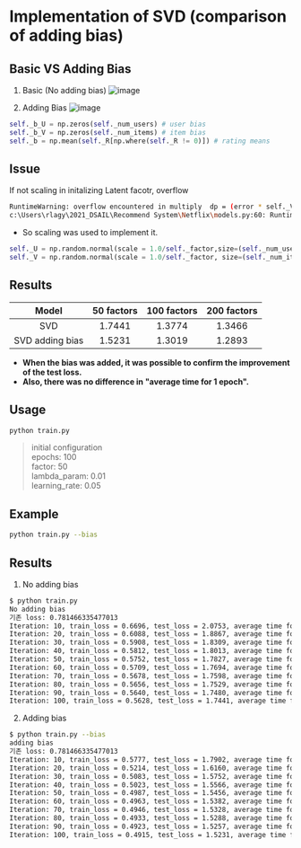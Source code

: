 # Implementation of SVD (comparison of adding bias)

## Basic VS Adding Bias

1) Basic (No adding bias)
![image](https://user-images.githubusercontent.com/28617444/126273649-2096f725-fa8e-4060-818d-e4742c7c9adc.png)

2) Adding Bias
![image](https://user-images.githubusercontent.com/28617444/126274547-a31b3d30-77da-4751-afc0-a47ae6c15625.png)

```python
self._b_U = np.zeros(self._num_users) # user bias
self._b_V = np.zeros(self._num_items) # item bias
self._b = np.mean(self._R[np.where(self._R != 0)]) # rating means
```
## Issue

If not scaling in initalizing Latent facotr, overflow 
```bash
RuntimeWarning: overflow encountered in multiply  dp = (error * self._V[i, :]) - (self._lambda_param * self._U[u, :])
c:\Users\rlagy\2021_DSAIL\Recommend System\Netflix\models.py:60: RuntimeWarning: overflow encountered in multiply  dq = (error * self._U[u, :]) - (self._lambda_param * self._V[i, :])
```

- So scaling was used to implement it.
```python
self._U = np.random.normal(scale = 1.0/self._factor,size=(self._num_users, self._factor))
self._V = np.random.normal(scale = 1.0/self._factor, size=(self._num_items, self._factor))
```

## Results

| Model | 50 factors | 100 factors | 200 factors|
| :---: | :---: |  :---: |  :---: |
| SVD | 1.7441 |  1.3774 |  1.3466 |
| SVD adding bias | 1.5231 |  1.3019 |  1.2893 |

- **When the bias was added, it was possible to confirm the improvement of the test loss.**
- **Also, there was no difference in "average time for 1 epoch".**

## Usage

```bash
python train.py
```

> initial configuration  
epochs: 100<br>
factor: 50<br>
lambda_param: 0.01<br>
learning_rate: 0.05


## Example  
```bash
python train.py --bias
```

## Results

1. No adding bias

```bash
$ python train.py   
No adding bias
기존 loss: 0.781466335477013
Iteration: 10, train_loss = 0.6696, test_loss = 2.0753, average time for 1 epoch : 1.2698
Iteration: 20, train_loss = 0.6088, test_loss = 1.8867, average time for 1 epoch : 1.2345
Iteration: 30, train_loss = 0.5908, test_loss = 1.8309, average time for 1 epoch : 1.2659
Iteration: 40, train_loss = 0.5812, test_loss = 1.8013, average time for 1 epoch : 1.2799
Iteration: 50, train_loss = 0.5752, test_loss = 1.7827, average time for 1 epoch : 1.3412
Iteration: 60, train_loss = 0.5709, test_loss = 1.7694, average time for 1 epoch : 1.2852
Iteration: 70, train_loss = 0.5678, test_loss = 1.7598, average time for 1 epoch : 1.4558
Iteration: 80, train_loss = 0.5656, test_loss = 1.7529, average time for 1 epoch : 1.3488
Iteration: 90, train_loss = 0.5640, test_loss = 1.7480, average time for 1 epoch : 1.3307
Iteration: 100, train_loss = 0.5628, test_loss = 1.7441, average time for 1 epoch : 1.3007
```
2. Adding bias
```bash
$ python train.py --bias
adding bias
기존 loss: 0.781466335477013
Iteration: 10, train_loss = 0.5777, test_loss = 1.7902, average time for 1 epoch : 1.4632
Iteration: 20, train_loss = 0.5214, test_loss = 1.6160, average time for 1 epoch : 1.4680
Iteration: 30, train_loss = 0.5083, test_loss = 1.5752, average time for 1 epoch : 1.5398
Iteration: 40, train_loss = 0.5023, test_loss = 1.5566, average time for 1 epoch : 1.5191
Iteration: 50, train_loss = 0.4987, test_loss = 1.5456, average time for 1 epoch : 1.5643
Iteration: 60, train_loss = 0.4963, test_loss = 1.5382, average time for 1 epoch : 1.4794
Iteration: 70, train_loss = 0.4946, test_loss = 1.5328, average time for 1 epoch : 1.5510
Iteration: 80, train_loss = 0.4933, test_loss = 1.5288, average time for 1 epoch : 1.7602
Iteration: 90, train_loss = 0.4923, test_loss = 1.5257, average time for 1 epoch : 1.6292
Iteration: 100, train_loss = 0.4915, test_loss = 1.5231, average time for 1 epoch : 1.4900
```
